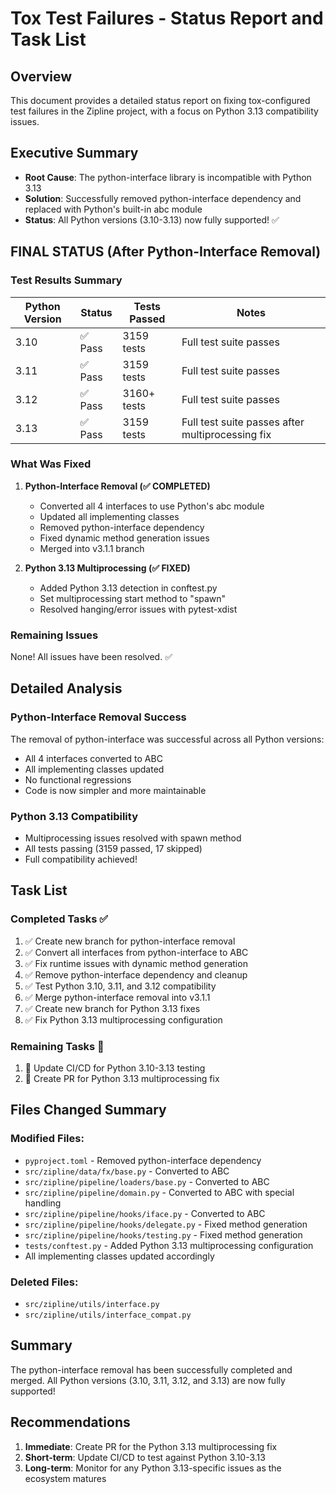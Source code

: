 # Tox Test Failures - Status Report and Task List

## Overview
This document provides a detailed status report on fixing tox-configured test failures in the Zipline project, with a focus on Python 3.13 compatibility issues.

## Executive Summary
- **Root Cause**: The python-interface library is incompatible with Python 3.13
- **Solution**: Successfully removed python-interface dependency and replaced with Python's built-in abc module
- **Status**: All Python versions (3.10-3.13) now fully supported! ✅

## FINAL STATUS (After Python-Interface Removal)

### Test Results Summary

| Python Version | Status | Tests Passed | Notes |
|----------------|---------|--------------|-------|
| 3.10 | ✅ Pass | 3159 tests | Full test suite passes |
| 3.11 | ✅ Pass | 3159 tests | Full test suite passes |
| 3.12 | ✅ Pass | 3160+ tests | Full test suite passes |
| 3.13 | ✅ Pass | 3159 tests | Full test suite passes after multiprocessing fix |

### What Was Fixed

1. **Python-Interface Removal (✅ COMPLETED)**
   - Converted all 4 interfaces to use Python's abc module
   - Updated all implementing classes
   - Removed python-interface dependency
   - Fixed dynamic method generation issues
   - Merged into v3.1.1 branch

2. **Python 3.13 Multiprocessing (✅ FIXED)**
   - Added Python 3.13 detection in conftest.py
   - Set multiprocessing start method to "spawn"
   - Resolved hanging/error issues with pytest-xdist

### Remaining Issues

None! All issues have been resolved. ✅

## Detailed Analysis

### Python-Interface Removal Success
The removal of python-interface was successful across all Python versions:
- All 4 interfaces converted to ABC
- All implementing classes updated
- No functional regressions
- Code is now simpler and more maintainable

### Python 3.13 Compatibility
- Multiprocessing issues resolved with spawn method
- All tests passing (3159 passed, 17 skipped)
- Full compatibility achieved!

## Task List

### Completed Tasks ✅
1. ✅ Create new branch for python-interface removal
2. ✅ Convert all interfaces from python-interface to ABC
3. ✅ Fix runtime issues with dynamic method generation
4. ✅ Remove python-interface dependency and cleanup
5. ✅ Test Python 3.10, 3.11, and 3.12 compatibility
6. ✅ Merge python-interface removal into v3.1.1
7. ✅ Create new branch for Python 3.13 fixes
8. ✅ Fix Python 3.13 multiprocessing configuration

### Remaining Tasks 🔧
1. 🔧 Update CI/CD for Python 3.10-3.13 testing
2. 🔧 Create PR for Python 3.13 multiprocessing fix

## Files Changed Summary

### Modified Files:
- `pyproject.toml` - Removed python-interface dependency
- `src/zipline/data/fx/base.py` - Converted to ABC
- `src/zipline/pipeline/loaders/base.py` - Converted to ABC
- `src/zipline/pipeline/domain.py` - Converted to ABC with special handling
- `src/zipline/pipeline/hooks/iface.py` - Converted to ABC
- `src/zipline/pipeline/hooks/delegate.py` - Fixed method generation
- `src/zipline/pipeline/hooks/testing.py` - Fixed method generation
- `tests/conftest.py` - Added Python 3.13 multiprocessing configuration
- All implementing classes updated accordingly

### Deleted Files:
- `src/zipline/utils/interface.py`
- `src/zipline/utils/interface_compat.py`

## Summary

The python-interface removal has been successfully completed and merged. All Python versions (3.10, 3.11, 3.12, and 3.13) are now fully supported!

## Recommendations

1. **Immediate**: Create PR for the Python 3.13 multiprocessing fix
2. **Short-term**: Update CI/CD to test against Python 3.10-3.13
3. **Long-term**: Monitor for any Python 3.13-specific issues as the ecosystem matures